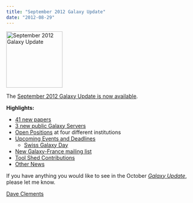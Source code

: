 ```yaml
---
title: "September 2012 Galaxy Update"
date: "2012-08-29"
---
```

<div class='right'><a href='/galaxy-updates/2012-09/'><img src="/images/logos/GalaxyUpdate200.png" alt="September 2012 Galaxy Update" width=150 /></a></div>

The [September 2012 Galaxy Update is now available](/galaxy-updates/2012-09/).

**Highlights:**

* [41 new papers](/galaxy-updates/2012-09/#new-papers)
* [3 new public Galaxy Servers](/galaxy-updates/2012-09/#new-public-servers)
* [Open Positions](/galaxy-updates/2012-09/#whos-hiring) at four different institutions
* [Upcoming Events and Deadlines](/galaxy-updates/2012-09/#upcoming-events-and-deadlines)
  * [Swiss Galaxy Day](/galaxy-updates/2012-09/#swiss-galaxy-day)
* [New Galaxy-France mailing list](/galaxy-updates/2012-09/#new-galaxy-france-mailing-list)
* [Tool Shed Contributions](/galaxy-updates/2012-09/#toolshed-contributions)
* [Other News](/galaxy-updates/2012-09/#other-news)

If you have anything you would like to see in the October *[Galaxy Update](/galaxy-updates/)*, please let me know.

[Dave Clements](/people/dave-clements/)
